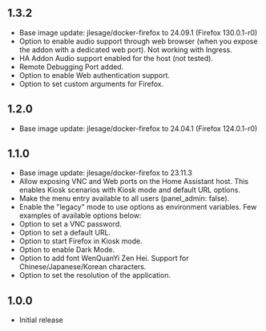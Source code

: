 <!-- https://developers.home-assistant.io/docs/add-ons/presentation#keeping-a-changelog -->

## 1.3.2

- Base image update: jlesage/docker-firefox to 24.09.1 (Firefox 130.0.1-r0)
- Option to enable audio support through web browser (when you expose the addon with a dedicated web port). Not working with Ingress.
- HA Addon Audio support enabled for the host (not tested).
- Remote Debugging Port added.
- Option to enable Web authentication support.
- Option to set custom arguments for Firefox.

## 1.2.0

- Base image update: jlesage/docker-firefox to 24.04.1 (Firefox 124.0.1-r0)

## 1.1.0

- Base image update: jlesage/docker-firefox to 23.11.3
- Allow exposing VNC and Web ports on the Home Assistant host. This enables Kiosk scenarios with Kiosk mode and default URL options. 
- Make the menu entry available to all users (panel_admin: false).
- Enable the "legacy" mode to use options as environment variables. Few examples of available options below:
- Option to set a VNC password.
- Option to set a default URL.
- Option to start Firefox in Kiosk mode.
- Option to enable Dark Mode.
- Option to add font WenQuanYi Zen Hei. Support for Chinese/Japanese/Korean characters.
- Option to set the resolution of the application.

## 1.0.0

- Initial release
